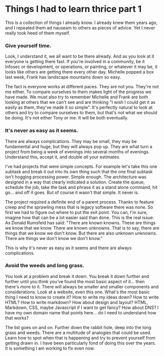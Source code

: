 # Things I had to learn thrice part 1  

This is a collection of things I already know. I already knew them years ago,
and I repeated them ad nauseam to others as pieces of advice. Yet I never really
took heed of them myself.  
  
### Give yourself time.  
  
Look, I understand it, we all want to be there already. And as you look at it
everyone is getting there fast. If you're involved in a community, be it Infosec
or development, or operations, or painting, or whatever it may be, it looks like
others are getting there every other day. Michelle popped a box last week, Frank
has landscape mountains down so easy.  
  
The fact is everyone works at different paces. They are not you. They're not me
either. To compare ourselves to them makes light of the progress we have made.
We must also try to remember Michelle and Frank are both looking at others that
we can't see and are thinking "I wish I could get it as easily as them, they've
made it so simple". It's perfectly natural to look at others and try to compare
ourselves to them, but that's not what we should be doing. It's not either Tony
_or_ me. It will be both eventually.  
  
### It's never as easy as it seems.  
  
There are always complications. They may be small, they may be fundamental and
huge, but they will always pop up. They are what turn a project from being a
week of evenings into several months of evenings. Understand this, accept it,
and double _all_ your estimates. 
  
I've had projects that were simple concepts. For example let's take this one
subtask and break it out into its own thing such that the one final subtask
isn't hogging processing power. Simple enough. The architecture was designed in
a way that clearly indicated a solution. Create the queue, schedule the job,
take the task and phrase it as a stand alone command, hit go... and off it goes.
But of course it wasn't that simple. It never is.  
  
The project required a definite end of a parent process. Thanks to feature creep
and the sprawling mess that is legacy software there was none. So first we had
to figure out where to put the exit point. You can, I'm sure, imagine how that
can be a lot easier said than done. This is the real issue. As Donald Rumsfeld
has said: "There are known knowns. These are things we know that we know. There
are known unknowns. That is to say, there are things that we know we don't know.
But there are also unknown unknowns. There are things we don't know we don't
know."  
  
This is why it's never as easy as it seems and there are always complications.

### Avoid the weeds and long grass.  
  
You look at a problem and break it down.  You break it down further and further
until you think you've found the most basic aspect of it... then there's more to
it. There will always be smaller and smaller components and considerations.
Look at a website, even this one. What's the most basic thing I need to know to
create it? How to write my ideas down?  How to write HTML? How to write
markdown? How about design and layout? HTML, Markdown, CSS, maybe Javascript if
I want to get fancy? How about DNS? I have my own domain name that points
here... do I need to understand how that works?  
  
The list goes on and on. Further down the rabbit hole, deep into the long grass
and weeds. There are a multitude of analogies that could be used. Learn how to
spot when that is happening and try to prevent yourself from getting drawn in.
I have been particularly fond of doing this over the years. It is something I am
working to fix even now.  
  
